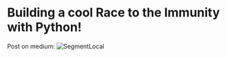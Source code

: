 # Building a cool Race to the Immunity with Python!
Post on medium: 
![SegmentLocal](out/immunization_race.gif "segment")
 
